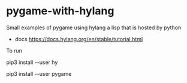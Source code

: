# pygame-with-hylang
Small examples of pygame using hylang a lisp that is hosted by python 

- docs https://docs.hylang.org/en/stable/tutorial.html

To run

pip3 install --user hy


pip3 install --user pygame
